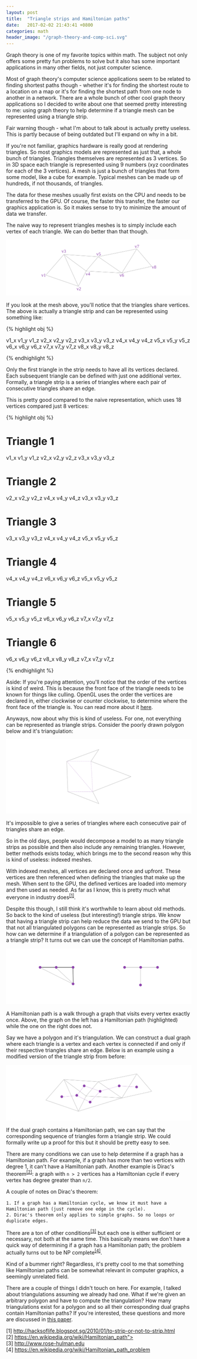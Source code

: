 ```yaml
---
layout: post
title:  "Triangle strips and Hamiltonian paths"
date:   2017-02-02 21:43:41 +0800
categories: math
header_image: "/graph-theory-and-comp-sci.svg"
---
```

Graph theory is one of my favorite topics within math. The subject not only offers some pretty fun problems to solve but it also has some important applications in many other fields, not just computer science.

Most of graph theory's computer science applications seem to be related to finding shortest paths though - whether it's for finding the shortest route to a location on a map or it's for finding the shortest path from one node to another in a network. There are a whole bunch of other cool graph theory applications so I decided to write about one that seemed pretty interesting to me: using graph theory to help determine if a triangle mesh can be represented using a triangle strip.

<!-- read more -->

Fair warning though - what I'm about to talk about is actually pretty useless. This is partly because of being outdated but I'll expand on why in a bit.

If you're not familiar, graphics hardware is really good at rendering triangles. So most graphics models are represented as just that, a whole bunch of triangles. Triangles themselves are represented as 3 vertices. So in 3D space each triangle is represented using 9 numbers (xyz coordinates for each of the 3 vertices). A mesh is just a bunch of triangles that form some model, like a cube for example. Typical meshes can be made up of hundreds, if not thousands, of triangles.

The data for these meshes usually first exists on the CPU and needs to be transferred to the GPU. Of course, the faster this transfer, the faster our graphics application is. So it makes sense to try to minimize the amount of data we transfer.

The naive way to represent triangles meshes is to simply include each vertex of each triangle. We can do better than that though.

![Example of a triangle strip](/assets/img/graph_theory_and_comp_sci/triangle_strip.svg)

If you look at the mesh above, you'll notice that the triangles share vertices. The above is actually a triangle strip and can be represented using something like:

{% highlight obj %}

v1_x v1_y v1_z
v2_x v2_y v2_z
v3_x v3_y v3_z
v4_x v4_y v4_z
v5_x v5_y v5_z
v6_x v6_y v6_z
v7_x v7_y v7_z
v8_x v8_y v8_z

{% endhighlight %}

Only the first triangle in the strip needs to have all its vertices declared. Each subsequent triangle can be defined with just one additional vertex. Formally, a triangle strip is a series of triangles where each pair of consecutive triangles share an edge.

This is pretty good compared to the naive representation, which uses 18 vertices compared just 8 vertices:

{% highlight obj %}

# Triangle 1
v1_x v1_y v1_z
v2_x v2_y v2_z
v3_x v3_y v3_z

# Triangle 2
v2_x v2_y v2_z
v4_x v4_y v4_z
v3_x v3_y v3_z

# Triangle 3
v3_x v3_y v3_z
v4_x v4_y v4_z
v5_x v5_y v5_z

# Triangle 4
v4_x v4_y v4_z
v6_x v6_y v6_z
v5_x v5_y v5_z

# Triangle 5
v5_x v5_y v5_z
v6_x v6_y v6_z
v7_x v7_y v7_z

# Triangle 6
v6_x v6_y v6_z
v8_x v8_y v8_z
v7_x v7_y v7_z

{% endhighlight %}

Aside: If you're paying attention, you'll notice that the order of the vertices is kind of weird. This is because the front face of the triangle needs to be known for things like culling. OpenGL uses the order the vertices are declared in, either clockwise or counter clockwise, to determine where the front face of the triangle is. You can read more about it <a traget="_blank" href="https://www.khronos.org/opengl/wiki/Face_Culling">here</a>.

Anyways, now about why this is kind of useless. For one, not everything can be represented as triangle strips. Consider the poorly drawn polygon below and it's triangulation:

![Non triangle strip polygon](/assets/img/graph_theory_and_comp_sci/polygon.svg)

It's impossible to give a series of triangles where each consecutive pair of triangles share an edge.

So in the old days, people would decompose a model to as many triangle strips as possible and then also include any remaining triangles. However, better methods exists today, which brings me to the second reason why this is kind of useless: indexed meshes.

With indexed meshes, all vertices are declared once and upfront. These vertices are then referenced when defining the triangles that make up the mesh. When sent to the GPU, the defined vertices are loaded into memory and then used as needed. As far as I know, this is pretty much what everyone in industry does<sup>[[1]](#citation-1)</sup>.

Despite this though, I still think it's worthwhile to learn about old methods. So back to the kind of useless (but interesting!) triangle strips. We know that having a triangle strip can help reduce the data we send to the GPU but that not all triangulated polygons can be represented as triangle strips. So how can we determine if a triangulation of a polygon can be represented as a triangle strip? It turns out we can use the concept of Hamiltonian paths.

![Examples of graph with and without Hamiltonian paths](/assets/img/graph_theory_and_comp_sci/graphs.svg)

A Hamiltonian path is a walk through a graph that visits every vertex exactly once. Above, the graph on the left has a Hamiltonian path (highlighted) while the one on the right does not.

Say we have a polygon and it's triangulation. We can construct a dual graph where each triangle is a vertex and each vertex is connected if and only if their respective triangles share an edge. Below is an example using a modified version of the triangle strip from before:

![Example of a triangle strip](/assets/img/graph_theory_and_comp_sci/dual.svg)

If the dual graph contains a Hamiltonian path, we can say that the corresponding sequence of triangles form a triangle strip. We could formally write up a proof for this but it should be pretty easy to see.

There are many conditions we can use to help determine if a graph has a Hamiltonian path. For example, if a graph has more than two vertices with degree 1, it can't have a Hamiltonian path. Another example is Dirac's theorem<sup>[[2]](#citation-2)</sup>: a graph with `n > 2` vertices has a Hamiltonian cycle if every vertex has degree greater than `n/2`.

A couple of notes on Dirac's theorem:

    1. If a graph has a Hamiltonian cycle, we know it must have a Hamiltonian path (just remove one edge in the cycle).
    2. Dirac's theorem only applies to simple graphs. So no loops or duplicate edges.

There are a ton of other conditions<sup>[[3]](#citation-3)</sup> but each one is either sufficient or necessary, not both at the same time. This basically means we don't have a quick way of determining if a graph has a Hamiltonian path; the problem actually turns out to be NP complete<sup>[[4]](#citation-4)</sup>.

Kind of a bummer right? Regardless, it's pretty cool to me that something like Hamiltonian paths can be somewhat relevant in computer graphics, a seemingly unrelated field.

There are a couple of things I didn't touch on here. For example, I talked about triangulations assuming we already had one. What if we're given an arbitrary polygon and have to compute the triangulation? How many triangulations exist for a polygon and so all their corresponding dual graphs contain Hamiltonian paths? If you're interested, these questions and more are discussed in <a traget="_blank" href="https://www.palfrader.org/research/misc/2011-tristrips.pdf">this paper</a>.

[1] <a name="citation-1" traget="_blank" href="http://hacksoflife.blogspot.sg/2010/01/to-strip-or-not-to-strip.html">http://hacksoflife.blogspot.sg/2010/01/to-strip-or-not-to-strip.html</a><br />
[2] <a name="citation-2" traget="_blank" href="https://en.wikipedia.org/wiki/Hamiltonian_path#Bondy.E2.80.93Chv.C3.A1tal_theorem">https://en.wikipedia.org/wiki/Hamiltonian_path"></a><br />
[3] <a name="citation-3" traget="_blank" href="http://www.rose-hulman.edu/mathjournal/archives/2000/vol1-n1/paper4/v1n1-4pd.PDF">http://www.rose-hulman.edu</a><br />
[4] <a name="citation-4" traget="_blank" href="https://en.wikipedia.org/wiki/Hamiltonian_path_problem">https://en.wikipedia.org/wiki/Hamiltonian_path_problem</a><br />

